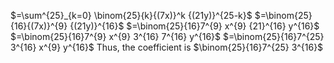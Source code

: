 $=\sum^{25}_{k=0} \binom{25}{k}{(7x)}^k {(21y)}^{25-k}$
$=\binom{25}{16}{(7x)}^{9} {(21y)}^{16}$
$=\binom{25}{16}7^{9} x^{9} {21}^{16} y^{16}$
$=\binom{25}{16}7^{9} x^{9} 3^{16} 7^{16} y^{16}$
$=\binom{25}{16}7^{25} 3^{16} x^{9} y^{16}$
Thus, the coefficient is $\binom{25}{16}7^{25} 3^{16}$
